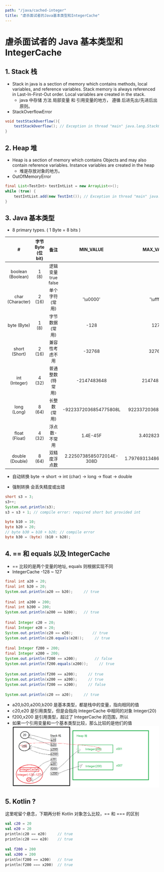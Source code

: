 ```yaml
---
path: "/java/cached-integer"
title: "虐杀面试者的Java基本类型和IntegerCache"
---
```


# 虐杀面试者的 Java 基本类型和 IntegerCache

## 1. Stack 栈

- Stack in java is a section of memory which contains methods, local variables, and reference variables. Stack memory is always referenced in Last-In-First-Out order. Local variables are created in the stack.
  - java 中存储 方法 局部变量 和 引用变量的地方， 遵循 后进先出/先进后出 原则。
- StackOverflowError

```java
void testStackOverflow(){
    testStackOverflow(); // Exception in thread "main" java.lang.StackOverflowError
}
```

## 2. Heap 堆

- Heap is a section of memory which contains Objects and may also contain reference variables. Instance variables are created in the heap
  - 堆是存放对象的地方。
- OutOfMemoryError

```java
final List<TestInt> testIntList = new ArrayList<>();
while (true) {
    testIntList.add(new TestInt()); // Exception in thread "main" java.lang.OutOfMemoryError: Java heap space
}
```

## 3. Java 基本类型

- 8 primary types. ( 1 Byte = 8 bits )

|         #         | 字节 Byte (位 bit) |        备注         |        MIN_VALUE         |        MAX_VALUE        |
| :---------------: | :----------------: | :-----------------: | :----------------------: | :---------------------: |
| boolean (Boolean) |       1 (8)        | 逻辑变量 true false |                          |                         |
| char (Character)  |       2 (16)       |   单个字符(常用)    |         '\u0000'         |        '\uffff'         |
|    byte (Byte)    |       1 (8)        |   字节数据(常用)    |           -128           |           127           |
|   short (Short)   |       2 (16)       |   兼容性考虑不用    |          -32768          |          32767          |
|   int (Integer)   |       4 (32)       |  普通整数(特常用)   |       -2147483648        |       2147483647        |
|    long (Long)    |       8 (64)       |    长整数(常用)     |  -9223372036854775808L   |  9223372036854775807L   |
|   float (Float)   |       4 (32)       |    浮点数-不常用    |         1.4E-45F         |      3.4028235E38F      |
|  double (Double)  |       8 (64)       |    双精度浮点数     | 2.2250738585072014E-308D | 1.7976931348623157E308D |

- 自动转换 byte -> short -> int (char) -> long -> float -> double

- 强制转换 会丢失精度或出错

```java
short s3 = 3;
s3++;
System.out.println(s3);
s3 = s3 + 1; // compile error: required short but provided int
```

```java
byte b10 = 10;
byte b20 = 20;
// byte b30 = b10 + b20; // compile error
byte b30 = (byte) (b10 + b20);
```

## 4. == 和 equals 以及 IntegerCache

- == 比较的是两个变量的地址, equals 则根据实现不同
- IntegerCache -128 ~ 127

```java
final int a20 = 20;
final int b20 = 20;
System.out.println(a20 == b20);     // true

final int a200 = 200;
final int b200 = 200;
System.out.println(a200 == b200);   // true

final Integer c20 = 20;
final Integer e20 = 20;
System.out.println(c20 == e20);         // true
System.out.println(c20.equals(e20));     // true

final Integer f200 = 200;
final Integer x200 = 200;
System.out.println(f200 == x200);        // false
System.out.println(f200.equals(x200));     // true

System.out.println(f200 == a200);     // true
System.out.println(x200 == a200);     // true
System.out.println(f200 == x200);     // false

System.out.println(c20 == a20);     // true
```

- a20,b20,a200,b200 是基本类型，都是栈中的变量，指向相同的值
- c20,e20 是引用类型，但是会指向 IntegerCache 中相同的对象 Integer(20)
- f200,x200 是引用类型，超过了 IntegerCache 的范围，所以
- 如果一个引用变量和一个基本类型比较，那么比较的是他们的值
  ![](../markdown-img/integer-cache.png)

## 5. Kotlin ?

这里呢留个悬念，下期再分析 Kotlin 对象怎么比较，== 和 === 的区别

```kotlin
val c20 = 20
val e20 = 20
println(c20 == e20)     // true
println(c20 === e20)    // true

val f200 = 200
val x200 = 200
println(f200 == x200)   // true
println(f200 === x200)  // true
```
